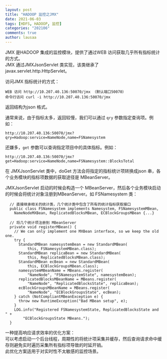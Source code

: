 ```yaml
---
layout: post
title: "HADOOP 监控之JMX"
date: 2021-06-03
tags: [HDFS, HADOOP, 监控]
categories: "202106"
comments: true
author: lausaa
---
```


JMX 是HADOOP 集成的监控模块，提供了通过WEB 访问获取几乎所有指标统计的方式。  
JMX 通过JMXJsonServlet 类实现，该类继承了javax.servlet.http.HttpServlet。

访问JMX 指标统计的方式：  
```
WEB 访问 http://10.207.40.136:50070/jmx （默认端口50070）
命令行访问 curl -i http://10.207.40.136:50070/jmx
```
返回结构为json 格式。

通常来说，由于指标太多，返回较慢，我们可以通过 `qry` 参数指定查询项。例如：  
```
http://10.207.40.136:50070/jmx?qry=Hadoop:service=NameNode,name=FSNamesystem
```
还嫌多，`get` 参数可以查询指定项目中的具体指标。例如：
```
http://10.207.40.136:50070/jmx?get=Hadoop:service=NameNode,name=FSNamesystem::BlocksTotal
```

在 JMXJsonServlet 类中，doGet 方法会将指定的指标统计项转换成json 串，各个业务模块的指标项数据的获取途径是 MBeanServer。

JMXJsonServlet 启动的时候会构造一个 MBeanServer，然后各个业务模块启动的时候会将统计对象注册到MBeanServer。如 FSNamesystem 类：
```
  // 直接继承相关的统计类，几个统计类中包含了所有的统计指标获取接口
  public class FSNamesystem implements Namesystem, FSNamesystemMBean,
    NameNodeMXBean, ReplicatedBlocksMBean, ECBlockGroupsMBean {...}

  // 将几个统计项注册到 MBeanServer
  private void registerMBean() {
    // We can only implement one MXBean interface, so we keep the old one.
    try {
      StandardMBean namesystemBean = new StandardMBean(
          this, FSNamesystemMBean.class);
      StandardMBean replicaBean = new StandardMBean(
          this, ReplicatedBlocksMBean.class);
      StandardMBean ecBean = new StandardMBean(
          this, ECBlockGroupsMBean.class);
      namesystemMBeanName = MBeans.register(
          "NameNode", "FSNamesystemState", namesystemBean);
      replicatedBlocksMBeanName = MBeans.register(
          "NameNode", "ReplicatedBlocksState", replicaBean);
      ecBlockGroupsMBeanName = MBeans.register(
          "NameNode", "ECBlockGroupsState", ecBean);
    } catch (NotCompliantMBeanException e) {
      throw new RuntimeException("Bad MBean setup", e);
    }
    LOG.info("Registered FSNamesystemState, ReplicatedBlocksState and " +
        "ECBlockGroupsState MBeans.");
  }
```

一种提高响应请求效率的优化方案：  
可以考虑启动一个后台线程，周期性的将统计项采集并缓存，然后查询请求命中缓存则避免实时遍历采集所有指标项导致的时延开销。  
此优化方案适用于对实时性不太敏感的监控场景。








